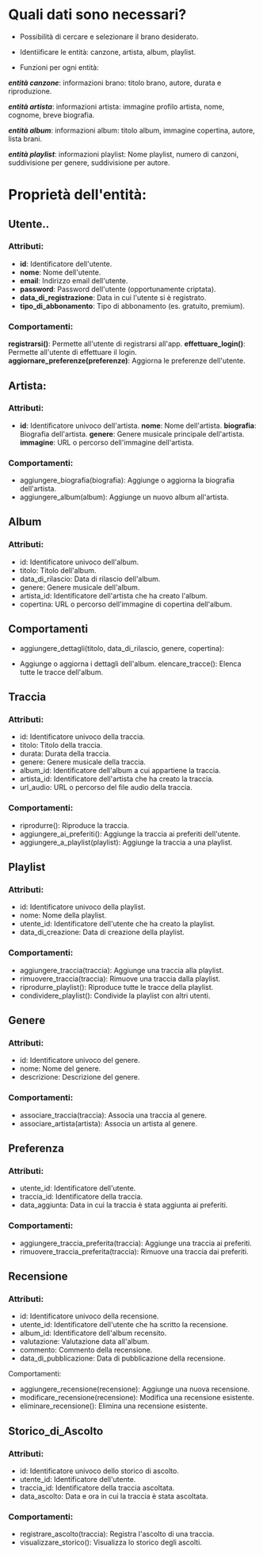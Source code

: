 # Quali dati sono necessari?

- Possibilità di cercare e selezionare il brano desiderato.

- Identiificare le entità: canzone, artista, album, playlist.
- Funzioni per ogni entità:

**_entità canzone_**: informazioni brano: titolo brano, autore, durata e riproduzione.

**_entità artista_**: informazioni artista: immagine profilo artista, nome, cognome, breve biografia.

**_entità album_**: informazioni album: titolo album, immagine copertina, autore, lista brani.

**_entità playlist_**: informazioni playlist: Nome playlist, numero di canzoni, suddivisione per genere, suddivisione per autore.

# Proprietà dell'entità:

## Utente..

### Attributi:

- **id**: Identificatore dell'utente.
- **nome**: Nome dell'utente.
- **email**: Indirizzo email dell'utente.
- **password**: Password dell'utente (opportunamente criptata).
- **data_di_registrazione**: Data in cui l'utente si è registrato.
- **tipo_di_abbonamento**: Tipo di abbonamento (es. gratuito, premium).

### Comportamenti:

**registrarsi()**: Permette all'utente di registrarsi all'app.
**effettuare_login()**: Permette all'utente di effettuare il login.
**aggiornare_preferenze(preferenze)**: Aggiorna le preferenze dell'utente.

## Artista:

### Attributi:

- **id**: Identificatore univoco dell'artista.
  **nome**: Nome dell'artista.
  **biografia**: Biografia dell'artista.
  **genere**: Genere musicale principale dell'artista.
  **immagine**: URL o percorso dell'immagine dell'artista.

### Comportamenti:

- aggiungere_biografia(biografia): Aggiunge o aggiorna la biografia dell'artista.
- aggiungere_album(album): Aggiunge un nuovo album all'artista.

## Album

### Attributi:

- id: Identificatore univoco dell'album.
- titolo: Titolo dell'album.
- data_di_rilascio: Data di rilascio dell'album.
- genere: Genere musicale dell'album.
- artista_id: Identificatore dell'artista che ha creato l'album.
- copertina: URL o percorso dell'immagine di copertina dell'album.

## Comportamenti

- aggiungere_dettagli(titolo, data_di_rilascio, genere, copertina):

- Aggiunge o aggiorna i dettagli dell'album.
  elencare_tracce(): Elenca tutte le tracce dell'album.

## Traccia

### Attributi:

- id: Identificatore univoco della traccia.
- titolo: Titolo della traccia.
- durata: Durata della traccia.
- genere: Genere musicale della traccia.
- album_id: Identificatore dell'album a cui appartiene la traccia.
- artista_id: Identificatore dell'artista che ha creato la traccia.
- url_audio: URL o percorso del file audio della traccia.

### Comportamenti:

- riprodurre(): Riproduce la traccia.
- aggiungere_ai_preferiti(): Aggiunge la traccia ai preferiti dell'utente.
- aggiungere_a_playlist(playlist): Aggiunge la traccia a una playlist.

## Playlist

### Attributi:

- id: Identificatore univoco della playlist.
- nome: Nome della playlist.
- utente_id: Identificatore dell'utente che ha creato la playlist.
- data_di_creazione: Data di creazione della playlist.

### Comportamenti:

- aggiungere_traccia(traccia): Aggiunge una traccia alla playlist.
- rimuovere_traccia(traccia): Rimuove una traccia dalla playlist.
- riprodurre_playlist(): Riproduce tutte le tracce della playlist.
- condividere_playlist(): Condivide la playlist con altri utenti.

## Genere

### Attributi:

- id: Identificatore univoco del genere.
- nome: Nome del genere.
- descrizione: Descrizione del genere.

### Comportamenti:

- associare_traccia(traccia): Associa una traccia al genere.
- associare_artista(artista): Associa un artista al genere.

## Preferenza

### Attributi:

- utente_id: Identificatore dell'utente.
- traccia_id: Identificatore della traccia.
- data_aggiunta: Data in cui la traccia è stata aggiunta ai preferiti.

### Comportamenti:

- aggiungere_traccia_preferita(traccia): Aggiunge una traccia ai preferiti.
- rimuovere_traccia_preferita(traccia): Rimuove una traccia dai preferiti.

## Recensione

### Attributi:

- id: Identificatore univoco della recensione.
- utente_id: Identificatore dell'utente che ha scritto la recensione.
- album_id: Identificatore dell'album recensito.
- valutazione: Valutazione data all'album.
- commento: Commento della recensione.
- data_di_pubblicazione: Data di pubblicazione della recensione.

Comportamenti:

- aggiungere_recensione(recensione): Aggiunge una nuova recensione.
- modificare_recensione(recensione): Modifica una recensione esistente.
- eliminare_recensione(): Elimina una recensione esistente.

## Storico_di_Ascolto

### Attributi:

- id: Identificatore univoco dello storico di ascolto.
- utente_id: Identificatore dell'utente.
- traccia_id: Identificatore della traccia ascoltata.
- data_ascolto: Data e ora in cui la traccia è stata ascoltata.

### Comportamenti:

- registrare_ascolto(traccia): Registra l'ascolto di una traccia.
- visualizzare_storico(): Visualizza lo storico degli ascolti.
